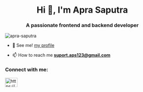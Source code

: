 <h1 align="center">Hi 👋, I'm Apra Saputra</h1>
<h3 align="center">A passionate frontend and backend developer</h3>

<p align="left"> <img src="https://komarev.com/ghpvc/?username=apra-saputra&label=Profile%20views&color=0e75b6&style=flat" alt="apra-saputra" /> </p>

- 🤝 See me! [my profile](https://my-profile-apra-saputra.vercel.app/)

- 📫 How to reach me **suport.aps123@gmail.com**

<h3 align="left">Connect with me:</h3>
<p align="left">
<a href="https://www.linkedin.com/in/adhitya-pratama-saputra/" target="blank"><img align="center" src="https://raw.githubusercontent.com/rahuldkjain/github-profile-readme-generator/master/src/images/icons/Social/linked-in-alt.svg" alt="https://www.linkedin.com/in/adhitya-pratama-saputra/" height="30" width="40" /></a>
</p>
